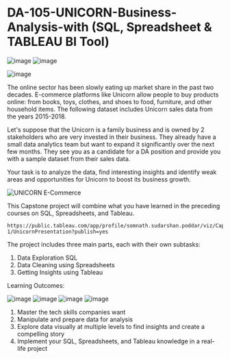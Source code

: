 # DA-105-UNICORN-Business-Analysis-with (SQL, Spreadsheet & TABLEAU BI Tool) 
 
![image](https://github.com/SOMPODDA/DA-105-UNICORN-Business-Analysis-Project-IV/assets/70188796/3b6678de-1cf7-4019-a0b8-3074ed8fa20b)
![image](https://github.com/SOMPODDA/DA-105-UNICORN-Business-Analysis-Project-IV/assets/70188796/f989f515-2c72-4ecc-a169-32bdf3bf7a8e)

![image](https://github.com/SOMPODDA/DA-105-UNICORN-Business-Analysis-Project-IV/assets/70188796/8264cd81-64fb-4b4b-8982-bc9fe2d29c3d)

The online sector has been slowly eating up market share in the past two decades. E-commerce platforms like Unicorn allow people to buy products online: from books, toys, clothes, and shoes to food, furniture, and other household items. The following dataset includes Unicorn sales data from the years 2015-2018.


Let's suppose that the Unicorn is a family business and is owned by 2 stakeholders who are very invested in their business. They already have a small data analytics team but want to expand it significantly over the next few months. They see you as a candidate for a DA position and provide you with a sample dataset from their sales data.


Your task is to analyze the data, find interesting insights and identify weak areas and opportunities for Unicorn to boost its business growth.

   ![UNICORN E-Commerce](https://github.com/SOMPODDA/DA-105-UNICORN-Business-Analysis-Project-IV/assets/70188796/64105057-e713-41ab-b157-c56f0a538ab6)


This Capstone project will combine what you have learned in the preceding courses on SQL, Spreadsheets, and Tableau. 

    https://public.tableau.com/app/profile/somnath.sudarshan.poddar/viz/CapstonePROJECT_data-1/UnicornPresentation?publish=yes

The project includes three main parts, each with their own subtasks:

1. Data Exploration SQL
2. Data Cleaning using Spreadsheets
3. Getting Insights using Tableau

     
Learning Outcomes:

![image](https://github.com/SOMPODDA/DA-105-UNICORN-Business-Analysis-Project-IV/assets/70188796/8165a7f2-d899-4aea-8e03-f2e438d9672c)
![image](https://github.com/SOMPODDA/DA-105-UNICORN-Business-Analysis-Project-IV/assets/70188796/ba890af4-b018-48a0-90bd-f4a88900ef1e)
![image](https://github.com/SOMPODDA/DA-105-UNICORN-Business-Analysis-Project-IV/assets/70188796/a93c2b54-f6aa-4ab7-9307-e16fddc606e1)
![image](https://github.com/SOMPODDA/DA-105-UNICORN-Business-Analysis-Project-IV/assets/70188796/c93965ea-6a50-4d68-b8be-aacba1949572)

1. Master the tech skills companies want 
2. Manipulate and prepare data for analysis  
3. Explore data visually at multiple levels to find insights and create a compelling story  
4. Implement your SQL, Spreadsheets, and Tableau knowledge in a real-life project 
